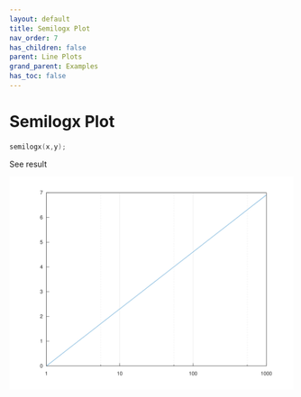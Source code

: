 ```yaml
---
layout: default
title: Semilogx Plot
nav_order: 7
has_children: false
parent: Line Plots
grand_parent: Examples
has_toc: false
---
```

# Semilogx Plot

```cpp
semilogx(x,y);
```


See result
    
[![example_semilogx_1](../line_plot/semilogx/semilogx_1.svg)](https://github.com/alandefreitas/matplotplusplus/blob/master/examples/line_plot/semilogx/semilogx_1.cpp)






<!-- Generated with mdsplit: https://github.com/alandefreitas/mdsplit -->
